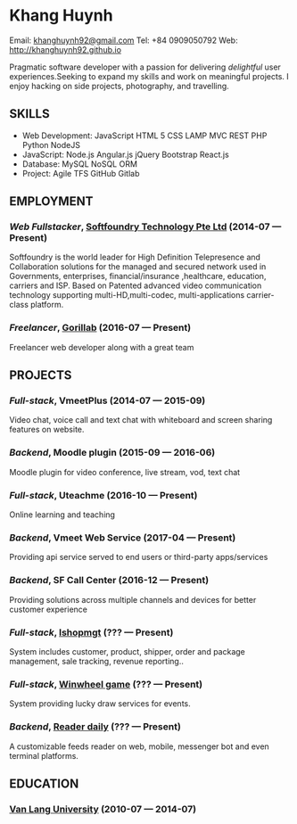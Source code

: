 Khang Huynh
============
Email: khanghuynh92@gmail.com
Tel: +84 0909050792
Web: http://khanghuynh92.github.io

Pragmatic software developer with a passion for delivering <em>delightful</em> user experiences.Seeking to expand my skills and work on meaningful projects. I enjoy hacking on side projects, photography, and travelling.

## SKILLS

  - Web Development: JavaScript HTML 5 CSS LAMP MVC REST PHP Python NodeJS 
  - JavaScript: Node.js Angular.js jQuery Bootstrap React.js 
  - Database: MySQL NoSQL ORM 
  - Project: Agile TFS GitHub Gitlab 

## EMPLOYMENT

### *Web Fullstacker*, [Softfoundry Technology Pte Ltd](http://www.softfoundry.com) (2014-07 — Present)

Softfoundry is the world leader for High Definition Telepresence and Collaboration solutions for the managed and secured network used in Governments, enterprises, financial/insurance ,healthcare, education, carriers and ISP. Based on Patented advanced video communication technology supporting multi-HD,multi-codec, multi-applications carrier-class platform.

### *Freelancer*, [Gorillab](https://gorillab.co/) (2016-07 — Present)

Freelancer web developer along with a great team


## PROJECTS

### *Full-stack*, VmeetPlus (2014-07 — 2015-09)


Video chat, voice call and text chat with whiteboard and screen sharing features on website.

### *Backend*, Moodle plugin (2015-09 — 2016-06)


Moodle plugin for video conference, live stream, vod, text chat

### *Full-stack*, Uteachme (2016-10 — Present)


Online learning and teaching

### *Backend*, Vmeet Web Service (2017-04 — Present)


Providing api service served to end users or third-party apps/services

### *Backend*, SF Call Center (2016-12 — Present)


Providing solutions across multiple channels and devices for better customer experience

### *Full-stack*, [Ishopmgt](http://ishopmgt.gorillab.co) (??? — Present)


System includes customer, product, shipper, order and package management, sale tracking, revenue reporting.. 

### *Full-stack*, [Winwheel game](http://winwheel.gorillab.co) (??? — Present)


System providing lucky draw services for events.

### *Backend*, [Reader daily](https://github.com/gorillab/reader) (??? — Present)


A customizable feeds reader on web, mobile, messenger bot and even terminal platforms.



## EDUCATION

### [Van Lang University](http://www.vanlanguni.edu.vn/) (2010-07 — 2014-07)












